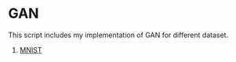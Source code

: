 # GAN  
  
This script includes my implementation of GAN for different dataset.

1. [MNIST](https://github.com/louispoweichen/GAN/blob/master/MNIST/gan_mnist.ipynb)
